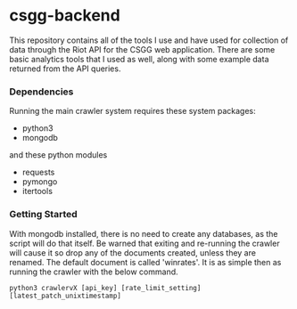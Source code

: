 # csgg-backend

This repository contains all of the tools I use and have used for collection of data through the Riot API for the CSGG web application. There are some basic analytics tools that I used as well, along with some example data returned from the API queries.

### Dependencies

Running the main crawler system requires these system packages:

* python3
* mongodb

and these python modules

* requests
* pymongo
* itertools

### Getting Started

With mongodb installed, there is no need to create any databases, as the script will do that itself. Be warned that exiting and re-running the crawler will cause it so drop any of the documents created, unless they are renamed. The default document is called 'winrates'. It is as simple then as running the crawler with the below command.

```
python3 crawlervX [api_key] [rate_limit_setting] [latest_patch_unixtimestamp]
```

